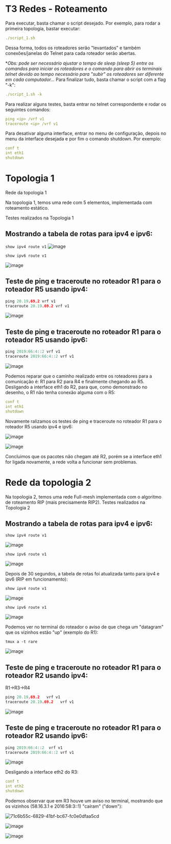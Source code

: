 # T3 Redes - Roteamento

Para executar, basta chamar o script desejado. Por exemplo, para rodar a primeira topologia, bastar
executar:

```yml
./script_1.sh
```

Dessa forma, todos os roteadores serão "levantados" e também conexões/janelas do Telnet para cada
roteador serão abertas.

**Obs: pode ser necessário ajustar o tempo de sleep (sleep 5) entre os comandos para iniciar os roteadores e o
comando para abrir os terminais telnet devido ao tempo necessário para "subir" os roteadores ser diferente em
cada computador...*
Para finalizar tudo, basta chamar o script com a flag "-k":

```yml
./script_1.sh -k
```

Para realizar alguns testes, basta entrar no telnet correspondente e rodar os seguintes comandos:

```yml
ping <ip> /vrf v1
traceroute <ip> /vrf v1
```

Para desativar alguma interface, entrar no menu de configuração, depois no menu da interface desejada e
por fim o comando shutdown. Por exemplo:

```yml
conf t
int eth1
shutdown
```

# Topologia 1 
Rede da topologia 1

Na topologia 1, temos uma rede com 5 elementos, implementada com roteamento estático.

Testes realizados na Topologia 1

## Mostrando a tabela de rotas para ipv4 e ipv6:

`show ipv4 route v1`
![image](https://user-images.githubusercontent.com/45270882/215189632-3bcddc12-da5c-4032-928d-44b112ce29cf.png)


`show ipv6 route v1`


![image](https://user-images.githubusercontent.com/45270882/215189664-3b7cb1cc-1463-47c2-8764-ece889c7ef84.png)


## Teste de ping e traceroute no roteador R1 para o roteador R5 usando ipv4:

```C
ping 20.19.69.2 vrf v1
traceroute 20.19.69.2 vrf v1
```

![image](https://user-images.githubusercontent.com/45270882/215183590-c5eaba5a-c43e-4024-b192-96a5689f92d5.png)


## Teste de ping e traceroute no roteador R1 para o roteador R5 usando ipv6:

```C
ping 2019:66:4::2 vrf v1
traceroute 2019:66:4::2 vrf v1
```


![image](https://user-images.githubusercontent.com/45270882/215183616-92289ed6-e960-4291-88c7-2d4e91797f7c.png)


Podemos reparar que o caminho realizado entre os roteadores para a comunicação é: R1 para R2 para R4 e finalmente chegando ao R5.
Desligando a interface eth1 do R2, para que, como demonstrado no desenho, o R1 não tenha conexão alguma com o R5:

```yml
conf t
int eth1
shutdown
```

Novamente ralizamos os testes de ping e traceroute no roteador R1 para o roteador R5 usando ipv4 e ipv6:

![image](https://user-images.githubusercontent.com/45270882/215184168-5e992f60-75b9-4406-a773-93ca986c7b8d.png)

![image](https://user-images.githubusercontent.com/45270882/215184205-84a2926b-a572-48a5-9008-315e14f2479b.png)

Concluimos que os pacotes não chegam até R2, porém se a interface eth1 for ligada novamente, a rede volta a funcionar sem problemas.


# Rede da topologia 2
Na topologia 2, temos uma rede Full-mesh implementada com o algoritmo de roteamento RIP (mais
precisamente RIP2).
Testes realizados na Topologia 2

## Mostrando a tabela de rotas para ipv4 e ipv6:

`show ipv4 route v1`

![image](https://user-images.githubusercontent.com/45270882/214986130-b729b2ce-024a-49ac-9de6-546d9dceb1b5.png)


`show ipv6 route v1`

![image](https://user-images.githubusercontent.com/45270882/214986248-9e019f9e-d6c5-4da9-8a7a-1321fc46f4eb.png)


Depois de 30 segundos, a tabela de rotas foi atualizada tanto para ipv4 e ipv6 (RIP em funcionamento):

`show ipv4 route v1`

![image](https://user-images.githubusercontent.com/45270882/214986455-e9eee6a6-7c61-4c0c-8fb8-19059aad503d.png)

`show ipv6 route v1`

![image](https://user-images.githubusercontent.com/45270882/214986575-57d6987a-89e3-40b4-8904-cff9e66aee05.png)

Podemos ver no terminal do roteador o aviso de que chega um "datagram" que os vizinhos estão "up"
(exemplo do R1):

`tmux a -t rare`

![image](https://user-images.githubusercontent.com/45270882/214987186-b7b8e95a-bc99-455d-ae10-29258fa705b8.png)


## Teste de ping e traceroute no roteador R1 para o roteador R2 usando ipv4:

R1->R3->R4
```C
ping 20.19.69.2   vrf v1
traceroute 20.19.69.2   vrf v1
```

![image](https://user-images.githubusercontent.com/45270882/215187581-bf83ee06-bfd1-4c6c-880f-3f94d61d8a4b.png)


## Teste de ping e traceroute no roteador R1 para o roteador R2 usando ipv6:
```C
ping 2019:66:4::2  vrf v1
traceroute 2019:66:4::2 vrf v1
```

![image](https://user-images.githubusercontent.com/45270882/215187618-a0c6ce12-7a7a-41db-915f-765c94390e83.png)


Desligando a interface eth2 do R3:

```yml
conf t
int eth2
shutdown
```

Podemos observar que em R3 houve um aviso no terminal, mostrando que os vizinhos (58.16.3.1 e
2016:58:3::1) "caíram" ("down"):

![71c6b55c-6829-41bf-bc67-fc0e0dfaa5cd](https://user-images.githubusercontent.com/45270882/214994574-e717b2a6-83e8-425f-a1ad-c97a72c4a13a.png)

![image](https://user-images.githubusercontent.com/45270882/215187649-6f142f59-6fed-4087-a970-3075a842458d.png)

![image](https://user-images.githubusercontent.com/45270882/215187700-2b4c5838-93d5-409b-b8c9-c4d552dee60d.png)
